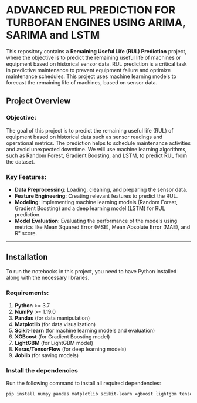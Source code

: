 # ADVANCED RUL PREDICTION FOR TURBOFAN ENGINES USING ARIMA, SARIMA and LSTM

This repository contains a **Remaining Useful Life (RUL) Prediction** project, where the objective is to predict the remaining useful life of machines or equipment based on historical sensor data. RUL prediction is a critical task in predictive maintenance to prevent equipment failure and optimize maintenance schedules. This project uses machine learning models to forecast the remaining life of machines, based on sensor data.

## Project Overview

### Objective:
The goal of this project is to predict the remaining useful life (RUL) of equipment based on historical data such as sensor readings and operational metrics. The prediction helps to schedule maintenance activities and avoid unexpected downtime. We will use machine learning algorithms, such as Random Forest, Gradient Boosting, and LSTM, to predict RUL from the dataset.

### Key Features:
- **Data Preprocessing**: Loading, cleaning, and preparing the sensor data.
- **Feature Engineering**: Creating relevant features to predict the RUL.
- **Modeling**: Implementing machine learning models (Random Forest, Gradient Boosting) and a deep learning model (LSTM) for RUL prediction.
- **Model Evaluation**: Evaluating the performance of the models using metrics like Mean Squared Error (MSE), Mean Absolute Error (MAE), and R² score.

---

## Installation

To run the notebooks in this project, you need to have Python installed along with the necessary libraries.

### Requirements:

1. **Python** >= 3.7
2. **NumPy** >= 1.19.0
3. **Pandas** (for data manipulation)
4. **Matplotlib** (for data visualization)
5. **Scikit-learn** (for machine learning models and evaluation)
6. **XGBoost** (for Gradient Boosting model)
7. **LightGBM** (for LightGBM model)
8. **Keras/TensorFlow** (for deep learning models)
9. **Joblib** (for saving models)

### Install the dependencies

Run the following command to install all required dependencies:

```bash
pip install numpy pandas matplotlib scikit-learn xgboost lightgbm tensorflow joblib
